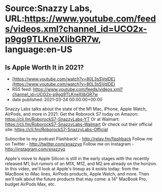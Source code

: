 # Source:Snazzy Labs, URL:https://www.youtube.com/feeds/videos.xml?channel_id=UCO2x-p9gg9TLKneXlibGR7w, language:en-US

## Is Apple Worth It in 2021?
 - [https://www.youtube.com/watch?v=80L3sSVqlDE](https://www.youtube.com/watch?v=80L3sSVqlDE)
 - RSS feed: https://www.youtube.com/feeds/videos.xml?channel_id=UCO2x-p9gg9TLKneXlibGR7w
 - date published: 2021-03-24 00:00:00+00:00

Snazzy Labs talks about the state of the M1 Mac, iPhone, Apple Watch, AirPods, and more in 2021.
Get the Roborock S7 today on Amazon: https://cli.fm/RoborockS7-SnazzyLabs-YT
Or at Walmart: https://cli.fm/RoborockS7-SnazzyLabs-Walmart
Or check out their official site: https://cli.fm/RoborockS7-SnazzyLabs-Official

Subscribe to my podcast Flashback! - http://relay.fm/flashback
Follow me on Twitter - http://twitter.com/snazzyq
Follow me on Instagram - http://instagram.com/snazzyq

Apple's move to Apple Silicon is still in the early stages with the recently released M1, but rumors of an M1X, M1Z, and M2 are already on the horizon. In this video, we'll look at Apple's lineup as it exists today: from the MacBook to iMac lines, AirPods products, Apple Watch, and more. Then we'll talk about the future products that may come: a 14" MacBook Pro, budget AirPods Max, etc.

